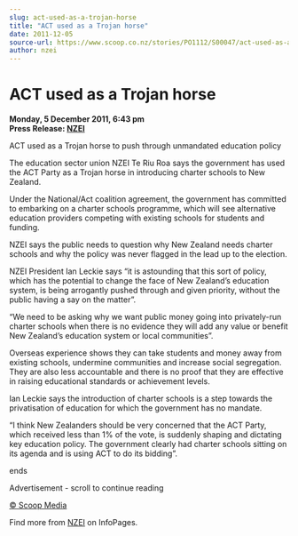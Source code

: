 ```yaml
---
slug: act-used-as-a-trojan-horse
title: "ACT used as a Trojan horse"
date: 2011-12-05
source-url: https://www.scoop.co.nz/stories/PO1112/S00047/act-used-as-a-trojan-horse.htm
author: nzei
---
```

ACT used as a Trojan horse
==========================

**Monday, 5 December 2011, 6:43 pm**  
**Press Release: [NZEI](https://info.scoop.co.nz/NZEI)**

ACT used as a Trojan horse to push through unmandated education policy

The education sector union NZEI Te Riu Roa says the government has used the ACT Party as a Trojan horse in introducing charter schools to New Zealand.

Under the National/Act coalition agreement, the government has committed to embarking on a charter schools programme, which will see alternative education providers competing with existing schools for students and funding.

NZEI says the public needs to question why New Zealand needs charter schools and why the policy was never flagged in the lead up to the election.

NZEI President Ian Leckie says “it is astounding that this sort of policy, which has the potential to change the face of New Zealand’s education system, is being arrogantly pushed through and given priority, without the public having a say on the matter”.

“We need to be asking why we want public money going into privately-run charter schools when there is no evidence they will add any value or benefit New Zealand’s education system or local communities”.

Overseas experience shows they can take students and money away from existing schools, undermine communities and increase social segregation. They are also less accountable and there is no proof that they are effective in raising educational standards or achievement levels.

Ian Leckie says the introduction of charter schools is a step towards the privatisation of education for which the government has no mandate.

“I think New Zealanders should be very concerned that the ACT Party, which received less than 1% of the vote, is suddenly shaping and dictating key education policy. The government clearly had charter schools sitting on its agenda and is using ACT to do its bidding”.

ends  

Advertisement - scroll to continue reading





[© Scoop Media](http://www.scoop.co.nz/about/terms.html)

Find more from [NZEI](https://info.scoop.co.nz/NZEI) on InfoPages.